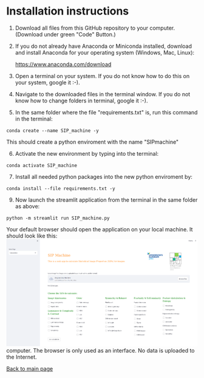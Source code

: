 # Installation instructions

1. Download all files from this GitHub repository to your computer. (Download under green "Code" Button.)

2. If you do not already have Anaconda or Miniconda installed, download and install Anaconda for your operating system (Windows, Mac, Linux):

	https://www.anaconda.com/download

3. Open a terminal on your system. If you do not know how to do this on your system, google it :-).

4. Navigate to the downloaded files in the terminal window. If you do not know how to change folders in terminal, google it :-). 

5. In the same folder where the file "requirements.txt" is, run this command in the terminal:

```shell
conda create --name SIP_machine -y
```

This should create a python enviroment with the name "SIPmachine" 


6. Activate the new environment by typing into the terminal:

```shell
conda activate SIP_machine
```

7. Install all needed python packages into the new python enviroment by:

```shell
conda install --file requirements.txt -y
```
	
9. Now launch the streamlit application from the terminal in the same folder as above:

```shell
python -m streamlit run SIP_machine.py
```

Your default browser should open the application on your local machine. It should look like this: 
![Screenshot](toolbox_screenshot.png)
computer. The browser is only used as an interface. No data is uploaded to the Internet.

[Back to main page](https://github.com/RBartho/SIPmachine/edit/master/README.md)

